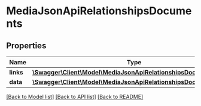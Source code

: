 # MediaJsonApiRelationshipsDocuments

## Properties
Name | Type | Description | Notes
------------ | ------------- | ------------- | -------------
**links** | [**\Swagger\Client\Model\MediaJsonApiRelationshipsDocumentsLinks**](MediaJsonApiRelationshipsDocumentsLinks.md) |  | [optional] 
**data** | [**\Swagger\Client\Model\MediaJsonApiRelationshipsDocumentsData[]**](MediaJsonApiRelationshipsDocumentsData.md) |  | [optional] 

[[Back to Model list]](../../README.md#documentation-for-models) [[Back to API list]](../../README.md#documentation-for-api-endpoints) [[Back to README]](../../README.md)

